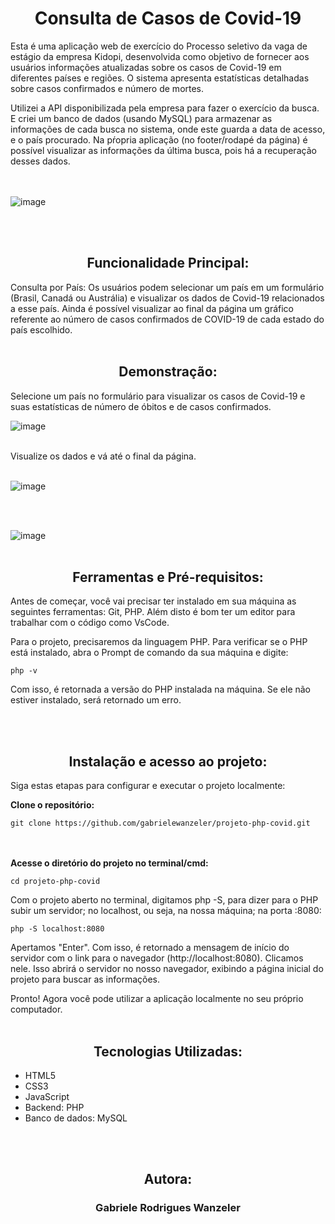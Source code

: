 <h1 align="center"> Consulta de Casos de Covid-19</h1>
    
  Esta é uma aplicação web de exercício do Processo seletivo da vaga de estágio da empresa Kidopi, desenvolvida como objetivo de fornecer aos usuários informações atualizadas sobre os casos de Covid-19 em diferentes países e regiões. O sistema apresenta estatísticas detalhadas sobre casos confirmados e número de mortes.
  
  Utilizei a API disponibilizada pela empresa para fazer o exercício da busca. E criei um banco de dados (usando MySQL) para armazenar as informações de cada busca no sistema, onde este guarda a data de acesso, e o país procurado. 
  Na pŕopria aplicação (no footer/rodapé da página) é possível visualizar as informações da última busca, pois há a recuperação desses dados.
<br>  
<br>

![image](https://github.com/gabrielewanzeler/projeto-php-covid/assets/109773605/f0208d3d-4f3d-46f6-9849-3d570865d837)


<br>
<br>

<Strong><h2 align="center"> Funcionalidade Principal:</h2></Strong>

Consulta por País: Os usuários podem selecionar um país em um formulário (Brasil, Canadá ou Austrália) e visualizar os dados de Covid-19 relacionados a esse país.
Ainda é possível visualizar ao final da página um gráfico referente ao número de casos confirmados de COVID-19 de cada estado do país escolhido.
<br>
<br>

 <Strong><h2 align="center"> Demonstração:</h2></Strong>

Selecione um país no formulário para visualizar os casos de Covid-19 e suas estatísticas de número de óbitos e de casos confirmados.
<br>

![image](https://github.com/gabrielewanzeler/projeto-php-covid/assets/109773605/b86f3ca8-aa36-4586-832d-a4ded77e1875)



<br>
Visualize os dados e vá até o final da página.

<br>
<br>

![image](https://github.com/gabrielewanzeler/projeto-php-covid/assets/109773605/15ae320c-19ba-4fa0-a782-81079a814745)

<br>
<br>

![image](https://github.com/gabrielewanzeler/projeto-php-covid/assets/109773605/4fb1effa-ecdb-4164-bfde-6049e7eb0050)
<br>
<br>
<Strong><h2 align="center"> Ferramentas e Pré-requisitos:</h2></Strong>

Antes de começar, você vai precisar ter instalado em sua máquina as seguintes ferramentas: Git, PHP. Além disto é bom ter um editor para trabalhar com o código como VsCode.

Para o projeto, precisaremos da linguagem PHP.
Para verificar se o PHP está instalado, abra o Prompt de comando da sua máquina e digite:

    php -v

Com isso, é retornada a versão do PHP instalada na máquina. Se ele não estiver instalado, será retornado um erro.

<br>
<br>

<Strong><h2 align="center"> Instalação e acesso ao projeto:</h2></Strong>

Siga estas etapas para configurar e executar o projeto localmente:

<Strong>Clone o repositório:</Strong>

    git clone https://github.com/gabrielewanzeler/projeto-php-covid.git
<br>
<br>
<Strong>Acesse o diretório do projeto no terminal/cmd:</Strong>

    cd projeto-php-covid

Com o projeto aberto no terminal, digitamos php -S, para dizer para o PHP subir um servidor; no localhost, ou seja, na nossa máquina; na porta :8080:

    php -S localhost:8080

Apertamos "Enter". Com isso, é retornado a mensagem de início do servidor com o link para o navegador (http://localhost:8080). Clicamos nele. Isso abrirá o servidor no nosso navegador, exibindo a página inicial do projeto para buscar as informações.


Pronto! Agora você pode utilizar a aplicação localmente no seu próprio computador.
<br>
<br>

<Strong><h2 align="center"> Tecnologias Utilizadas:</h2></Strong>

+ HTML5
+ CSS3
+ JavaScript
+ Backend: PHP
+ Banco de dados: MySQL
<br>
<br>

<Strong><h2 align="center"> Autora:</h2></Strong>

<h3 align="center">Gabriele Rodrigues Wanzeler </h3>
